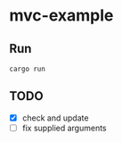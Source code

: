 # mvc-example

## Run

```
cargo run
```

## TODO

- [x] check and update
- [ ] fix supplied arguments
